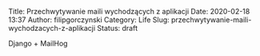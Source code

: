 Title: Przechwytywanie maili wychodzących z aplikacji
Date: 2020-02-18 13:37
Author: filipgorczynski
Category: Life
Slug: przechwytywanie-maili-wychodzacych-z-aplikacji
Status: draft

Django + MailHog
